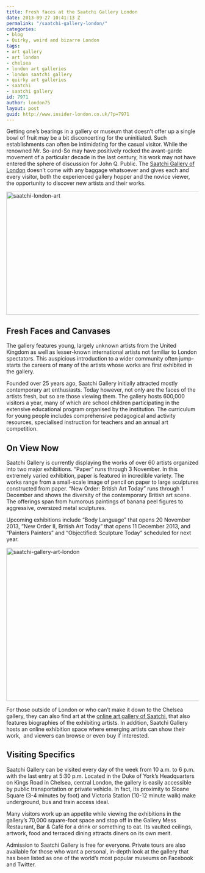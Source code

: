 ```yaml
---
title: Fresh faces at the Saatchi Gallery London
date: 2013-09-27 10:41:13 Z
permalink: "/saatchi-gallery-london/"
categories:
- blog
- Quirky, weird and bizarre London
tags:
- art gallery
- art london
- chelsea
- london art galleries
- london saatchi gallery
- quirky art galleries
- saatchi
- saatchi gallery
id: 7971
author: london75
layout: post
guid: http://www.insider-london.co.uk/?p=7971
---
```


Getting one’s bearings in a gallery or museum that doesn’t offer up a single bowl of fruit may be a bit disconcerting for the uninitiated. Such establishments can often be intimidating for the casual visitor. While the renowned Mr. So-and-So may have positively rocked the avant-garde movement of a particular decade in the last century, his work may not have entered the sphere of discussion for John Q. Public. The <a href="http://www.saatchigallery.com/" target="_blank">Saatchi Gallery of London</a> doesn’t come with any baggage whatsoever and gives each and every visitor, both the experienced gallery hopper and the novice viewer, the opportunity to discover new artists and their works.

<a href="http://www.insider-london.co.uk/2013/09/27/saatchi-gallery-london/saatchi-1/" rel="attachment wp-att-7975"><img class="alignleft size-full wp-image-7975" title="Saatchi 1" alt="saatchi-london-art" src="http://www.insider-london.co.uk/wp-content/uploads/2013/09/Saatchi-1.jpg" width="569" height="323" /></a>

## 

## Fresh Faces and Canvases

The gallery features young, largely unknown artists from the United Kingdom as well as lesser-known international artists not familiar to London spectators. This auspicious introduction to a wider community often jump-starts the careers of many of the artists whose works are first exhibited in the gallery.

Founded over 25 years ago, Saatchi Gallery initially attracted mostly contemporary art enthusiasts. Today however, not only are the faces of the artists fresh, but so are those viewing them. The gallery hosts 600,000 visitors a year, many of which are school children participating in the extensive educational program organised by the institution. The curriculum for young people includes comprehensive pedagogical and activity resources, specialised instruction for teachers and an annual art competition.

## On View Now

Saatchi Gallery is currently displaying the works of over 60 artists organized into two major exhibitions. “Paper” runs through 3 November. In this extremely varied exhibition, paper is featured in incredible variety. The works range from a small-scale image of pencil on paper to large sculptures constructed from paper. “New Order: British Art Today” runs through 1 December and shows the diversity of the contemporary British art scene. The offerings span from humorous paintings of banana peel figures to aggressive, oversized metal sculptures.

Upcoming exhibitions include “Body Language” that opens 20 November 2013, ”New Order II, British Art Today” that opens 11 December 2013, and “Painters Painters” and “Objectified: Sculpture Today” scheduled for next year.

<a href="http://www.insider-london.co.uk/2013/09/27/saatchi-gallery-london/saatchi-2-2/" rel="attachment wp-att-7977"><img class="alignleft size-full wp-image-7977" title="Saatchi 2" alt="saatchi-gallery-art-london" src="http://www.insider-london.co.uk/wp-content/uploads/2013/09/Saatchi-21.jpg" width="569" height="402" /></a>

For those outside of London or who can’t make it down to the Chelsea gallery, they can also find art at the [online art gallery of Saatchi](http://www.saatchionline.com/ "at the online art gallery of Saatchi"), that also features biographies of the exhibiting artists. In addition, Saatchi Gallery hosts an online exhibition space where emerging artists can show their work,  and viewers can browse or even buy if interested.

## Visiting Specifics

Saatchi Gallery can be visited every day of the week from 10 a.m. to 6 p.m. with the last entry at 5:30 p.m. Located in the Duke of York’s Headquarters on Kings Road in Chelsea, central London, the gallery is easily accessible by public transportation or private vehicle. In fact, its proximity to Sloane Square (3-4 minutes by foot) and Victoria Station (10-12 minute walk) make underground, bus and train access ideal.

Many visitors work up an appetite while viewing the exhibitions in the gallery’s 70,000 square-foot space and stop off in the Gallery Mess Restaurant, Bar & Café for a drink or something to eat. Its vaulted ceilings, artwork, food and terraced dining attracts diners on its own merit.

Admission to Saatchi Gallery is free for everyone. Private tours are also available for those who want a personal, in-depth look at the gallery that has been listed as one of the world’s most popular museums on Facebook and Twitter.
